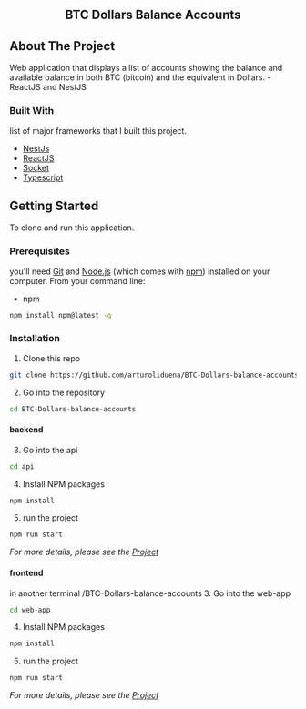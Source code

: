 <!-- PROJECT -->
<h2 align="center">BTC Dollars Balance Accounts</h2>

<!-- ABOUT THE PROJECT -->
## About The Project

Web application that displays a list of accounts showing the balance and available balance in both BTC (bitcoin) and the equivalent in Dollars. - ReactJS and  NestJS

### Built With
list of major frameworks that I built this project.
* [NestJs](https://nestjs.com/)
* [ReactJS](https://reactjs.org/)
* [Socket](https://socket.io/)
* [Typescript](https://www.typescriptlang.org/)

<!-- GETTING STARTED -->
## Getting Started

To clone and run this application.

### Prerequisites

you'll need [Git](https://git-scm.com) and [Node.js](https://nodejs.org/en/download/) (which comes with [npm](http://npmjs.com)) installed on your computer. From your command line:

* npm
```sh
npm install npm@latest -g
```


### Installation

1. Clone this repo
```sh
git clone https://github.com/arturoliduena/BTC-Dollars-balance-accounts.git
```

2. Go into the repository
```sh
cd BTC-Dollars-balance-accounts
```

#### backend
3. Go into the api 
```sh
cd api
```
4. Install NPM packages
```sh
npm install
```
5. run the project
```sh
npm run start
```
_For more details, please see the [Project](https://github.com/arturoliduena/BTC-Dollars-balance-accounts/tree/master/api)_

#### frontend
in another terminal /BTC-Dollars-balance-accounts
3. Go into the web-app 
```sh
cd web-app
```
4. Install NPM packages
```sh
npm install
```
5. run the project
```sh
npm run start
```
_For more details, please see the [Project](https://github.com/arturoliduena/BTC-Dollars-balance-accounts/tree/master/web-app)_
